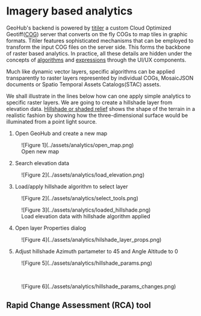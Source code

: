 # Imagery based analytics
GeoHub's backend is powered by [titiler](https://developmentseed.org/titiler/) a custom Cloud Optimized Geotiff([COG](https://www.cogeo.org/)) server that converts on the fly  COGs to map tiles in graphic formats. Titiler features sophisticated mechanisms that can be employed to transform the input COG files on the server side. This forms the backbone  of raster based analytics. 
In practice, all these details are hidden  under the concepts of [algorithms](https://developmentseed.org/titiler/advanced/Algorithms/) and
[expressions](https://cogeotiff.github.io/rio-tiler/api/rio_tiler/expression/) through the  UI/UX components.

Much like dynamic vector layers, specific algorithms can be applied transparently to raster layers represented by individual COGs, MosaicJSON documents or Spatio Temporal Assets Catalogs(STAC) assets.

We shall illustrate in the lines below how can one apply simple analytics to specific raster layers. We are going to create a hillshade layer
from elevation data. [Hillshade or shaded relief](https://docs.qgis.org/3.34/en/docs/training_manual/rasters/terrain_analysis.html)  shows the shape of the terrain in a realistic fashion by showing how the three-dimensional surface would be illuminated from a point light source.

1. Open GeoHub and create a new map 

<figure markdown="span">
  ![Figure 1](../assets/analytics/open_map.png)
  <figcaption>Open new map</figcaption>
</figure>

2. Search elevation data

<figure markdown="span">
  ![Figure 2](../assets/analytics/load_elevation.png)
</figure>

3. Load/apply hillshade algorithm to select layer
<figure markdown="span">
  ![Figure 2](../assets/analytics/select_tools.png)
</figure>


<figure markdown="span">
  ![Figure 3](../assets/analytics/loaded_hillshade.png)
  <figcaption>Load elevation data  with hillshade algorithm applied</figcaption>
</figure>

4. Open layer Properties dialog

<figure markdown="span">
  ![Figure 4](../assets/analytics/hilshade_layer_props.png)
</figure>

5. Adjust hillshade Azimuth partameter to 45 and Angle Altitude to 0

<figure markdown="span">
  ![Figure 5](../assets/analytics/hillshade_params.png)
</figure>
<br/>
<figure markdown="span">
  ![Figure 6](../assets/analytics/hillshade_params_changes.png)
</figure>


## Rapid Change Assessment (RCA) tool

